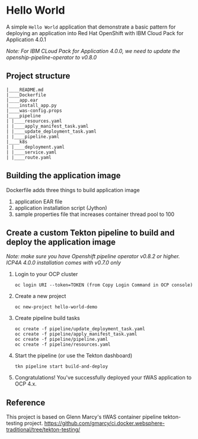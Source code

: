 # Hello World

A simple `Hello World` application that demonstrate a basic pattern for deploying an application into Red Hat OpenShift with IBM Cloud Pack for Application 4.0.1

*Note:*
*For IBM CLoud Pack for Application 4.0.0, we need to update the openship-pipeline-operator to v0.8.0*

## Project structure
```
|____README.md
|____Dockerfile
|____app.ear
|____install_app.py
|____was-config.props
|____pipeline
| |____resources.yaml
| |____apply_manifest_task.yaml
| |____update_deployment_task.yaml
| |____pipeline.yaml
|____k8s
| |____deployment.yaml
| |____service.yaml
| |____route.yaml
```

## Building the application image
Dockerfile adds three things to build application image
1. application EAR file
2. application installation script (Jython)
3. sample properties file that increases container thread pool to 100

## Create a custom Tekton pipeline to build and deploy the application image

*Note: make sure you have Openshift pipeline operator v0.8.2 or higher.  ICP4A 4.0.0 installation comes with v0.7.0 only*

1. Login to your OCP cluster
   ```
   oc login URI --token=TOKEN (from Copy Login Command in OCP console)
   ```

2. Create a new project
   ```
   oc new-project hello-world-demo
   ```

3. Create pipeline build tasks
   ```
   oc create -f pipeline/update_deployment_task.yaml
   oc create -f pipeline/apply_manifest_task.yaml
   oc create -f pipeline/pipeline.yaml
   oc create -f pipeline/resources.yaml
   ```

4. Start the pipeline (or use the Tekton dashboard)
   ```
   tkn pipeline start build-and-deploy
   ```

10. Congratulations! You've successfully deployed your tWAS application to OCP 4.x.

## Reference 
This project is based on Glenn Marcy's tWAS container pipeline tekton-testing project.
https://github.com/gmarcy/ci.docker.websphere-traditional/tree/tekton-testing/
